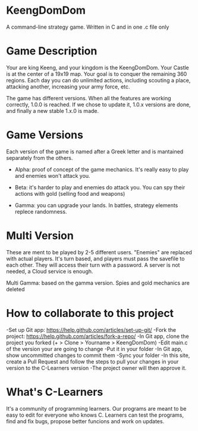 # KeengDomDom
A command-line strategy game. Written in C and in one .c file only

# Game Description
Your are king Keeng, and your kingdom is the KeengDomDom.
Your Castle is at the center of a 19x19 map.
Your goal is to conquer the remaining 360 regions.
Each day you can do unlimited actions, including scouting a place, attacking another, increasing your army force, etc.


The game has different versions. When all the features are working correctly, 1.0.0 is reached.
If we chose to update it, 1.0.x versions are done, and finally a new stable 1.x.0 is made.

# Game Versions
Each version of the game is named after a Greek letter and is mantained separately from the others.

- Alpha: proof of concept of the game mechanics. It's really easy to play and enemies won't attack you.

- Beta: it's harder to play and enemies do attack you. You can spy their actions with gold (selling food and weapons)

- Gamma: you can upgrade your lands. In battles, strategy elements replece randomness.


# Multi Version
These are ment to be played by 2-5 different users.
"Enemies" are replaced with actual players.
It's turn based, and players must pass the savefile to each other.
They will access their turn with a password.
A server is not needed, a Cloud service is enough.

Multi Gamma: based on the gamma version. Spies and gold mechanics are deleted


# How to collaborate to this project
-Set up Git app: https://help.github.com/articles/set-up-git/
-Fork the project: https://help.github.com/articles/fork-a-repo/
-In Git app, clone the project you forked (+ > Clone > Yourname > KeengDomDom)
-Edit main.c of the version your are going to change
-Put it in your folder
-In Git app, show uncommitted changes to commit them
-Sync your folder
-In this site, create a Pull Request and follow the steps to pull your changes in your version to the C-Learners version
-The project owner will then approve it.


# What's C-Learners
It's a community of programming learners.
Our programs are meant to be easy to edit for everyone who knows C.
Learners can test the programs, find and fix bugs, propose better funcions and work on updates.
